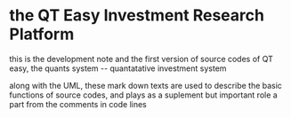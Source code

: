 # the QT Easy Investment Research Platform
this is the development note and the first version of source codes of QT easy, the quants system -- quantatative investment system

along with the UML, these mark down texts are used to describe the basic functions of source codes, and plays as a suplement but important role a part from the comments in code lines